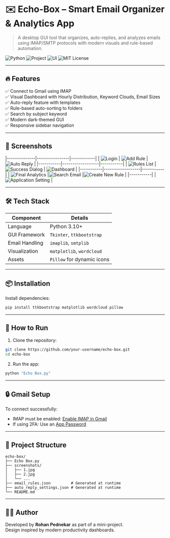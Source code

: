 # ✉️ Echo-Box – Smart Email Organizer & Analytics App

> A desktop GUI tool that organizes, auto-replies, and analyzes emails using IMAP/SMTP protocols with modern visuals and rule-based automation.

![Python](https://img.shields.io/badge/Python-3.10+-blue)
![Project](https://img.shields.io/badge/Mini%20Project-Email%20Automation-brightgreen)
![UI](https://img.shields.io/badge/GUI-ttkbootstrap-informational)
![MIT License](https://img.shields.io/github/license/yourname/echo-box)

---
## 🔥 Features

✅ Connect to Gmail using IMAP  
✅ Visual Dashboard with Hourly Distribution, Keyword Clouds, Email Sizes  
✅ Auto-reply feature with templates  
✅ Rule-based auto-sorting to folders  
✅ Search by subject keyword  
✅ Modern dark-themed GUI  
✅ Responsive sidebar navigation

---

## 📸 Screenshots

|--------------|----------------|------------|
| ![Login](./screenshots/1.jpg) | ![Add Rule](./screenshots/2.jpg) | ![Auto Reply](./screenshots/3.jpg) |
|-----------|------------------|-----------|
| ![Rules List](./screenshots/4.jpg) | ![Success Dialog](./screenshots/5.jpg) | ![Dashboard](./screenshots/6.jpg) |
|-----------|------------------|-----------|
| ![Final Analytics](./screenshots/8.jpg) |![Search Email](./screenshots/9.jpg) |![Create New Rule](./screenshots/10.jpg) |
|-----------|
| ![Application Setting](./screenshots/11.jpg) |



---

## 🛠️ Tech Stack

| Component      | Details                          |
|----------------|----------------------------------|
| Language       | Python 3.10+                     |
| GUI Framework  | `Tkinter`, `ttkbootstrap`        |
| Email Handling | `imaplib`, `smtplib`             |
| Visualization  | `matplotlib`, `wordcloud`        |
| Assets         | `Pillow` for dynamic icons       |

---

## 📦 Installation

Install dependencies:

```bash
pip install ttkbootstrap matplotlib wordcloud pillow
```

---

## 🚀 How to Run

1. Clone the repository:

```bash
git clone https://github.com/your-username/echo-box.git
cd echo-box
```

2. Run the app:

```bash
python "Echo Box.py"
```

---

## 🔒 Gmail Setup

To connect successfully:
- IMAP must be enabled: [Enable IMAP in Gmail](https://mail.google.com/mail/u/0/#settings/fwdandpop)
- If using 2FA: Use an [App Password](https://support.google.com/mail/answer/185833)

---

## 📁 Project Structure

```
echo-box/
├── Echo Box.py
├── screenshots/
│   ├── 1.jpg
│   ├── 2.jpg
│   └── ...
├── email_rules.json         # Generated at runtime
├── auto_reply_settings.json # Generated at runtime
└── README.md
```

---

## 👨‍💻 Author

Developed by **Rohan Pednekar** as part of a mini-project.  
Design inspired by modern productivity dashboards.
